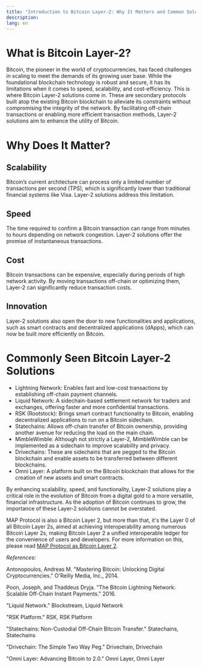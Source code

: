 ```yaml
---
title: "Introduction to Bitcoin Layer-2: Why It Matters and Common Solutions"
description: 
lang: en
---
```




# What is Bitcoin Layer-2?

Bitcoin, the pioneer in the world of cryptocurrencies, has faced challenges in scaling to meet the demands of its growing user base. While the foundational blockchain technology is robust and secure, it has its limitations when it comes to speed, scalability, and cost-efficiency. This is where Bitcoin Layer-2 solutions come in. These are secondary protocols built atop the existing Bitcoin blockchain to alleviate its constraints without compromising the integrity of the network. By facilitating off-chain transactions or enabling more efficient transaction methods, Layer-2 solutions aim to enhance the utility of Bitcoin.


# Why Does It Matter?


## Scalability

Bitcoin’s current architecture can process only a limited number of transactions per second (TPS), which is significantly lower than traditional financial systems like Visa. Layer-2 solutions address this limitation.


## Speed

The time required to confirm a Bitcoin transaction can range from minutes to hours depending on network congestion. Layer-2 solutions offer the promise of instantaneous transactions.


## Cost

Bitcoin transactions can be expensive, especially during periods of high network activity. By moving transactions off-chain or optimizing them, Layer-2 can significantly reduce transaction costs.


## Innovation

Layer-2 solutions also open the door to new functionalities and applications, such as smart contracts and decentralized applications (dApps), which can now be built more efficiently on Bitcoin.


# Commonly Seen Bitcoin Layer-2 Solutions



* Lightning Network: Enables fast and low-cost transactions by establishing off-chain payment channels.
* Liquid Network: A sidechain-based settlement network for traders and exchanges, offering faster and more confidential transactions.
* RSK (Rootstock): Brings smart contract functionality to Bitcoin, enabling decentralized applications to run on a Bitcoin sidechain.
* Statechains: Allows off-chain transfer of Bitcoin ownership, providing another avenue for reducing the load on the main chain.
* MimbleWimble: Although not strictly a Layer-2, MimbleWimble can be implemented as a sidechain to improve scalability and privacy.
* Drivechains: These are sidechains that are pegged to the Bitcoin blockchain and enable assets to be transferred between different blockchains.
* Omni Layer: A platform built on the Bitcoin blockchain that allows for the creation of new assets and smart contracts.

By enhancing scalability, speed, and functionality, Layer-2 solutions play a critical role in the evolution of Bitcoin from a digital gold to a more versatile, financial infrastructure. As the adoption of Bitcoin continues to grow, the importance of these Layer-2 solutions cannot be overstated. 

MAP Protocol is also a Bitcoin Layer 2, but more than that, it's the Layer 0 of all Bitcoin Layer 2s, aimed at achieving interoperability among numerous Bitcoin Layer 2s, making Bitcoin Layer 2 a unified interoperable ledger for the convenience of users and developers. For more information on this, please read [MAP Protocol as Bitcoin Layer 2](/article?id=map-as-bitcoin-layer2).

_References:_

Antonopoulos, Andreas M. "Mastering Bitcoin: Unlocking Digital Cryptocurrencies." O'Reilly Media, Inc., 2014.

Poon, Joseph, and Thaddeus Dryja. "The Bitcoin Lightning Network: Scalable Off-Chain Instant Payments." 2016.

"Liquid Network." Blockstream, Liquid Network

"RSK Platform." RSK, RSK Platform

"Statechains: Non-Custodial Off-Chain Bitcoin Transfer." Statechains, Statechains

"Drivechain: The Simple Two Way Peg." Drivechain, Drivechain

"Omni Layer: Advancing Bitcoin to 2.0." Omni Layer, Omni Layer
